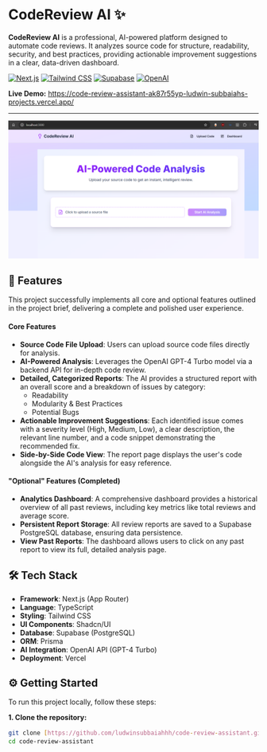 # CodeReview AI ✨

**CodeReview AI** is a professional, AI-powered platform designed to automate code reviews. It analyzes source code for structure, readability, security, and best practices, providing actionable improvement suggestions in a clear, data-driven dashboard.

[![Next.js](https://img.shields.io/badge/Next.js-000000?style=for-the-badge&logo=nextdotjs&logoColor=white)](https://nextjs.org/)
[![Tailwind CSS](https://img.shields.io/badge/Tailwind_CSS-38B2AC?style=for-the-badge&logo=tailwind-css&logoColor=white)](https://tailwindcss.com/)
[![Supabase](https://img.shields.io/badge/Supabase-3ECF8E?style=for-the-badge&logo=supabase&logoColor=white)](https://supabase.com/)
[![OpenAI](https://img.shields.io/badge/OpenAI-412991?style=for-the-badge&logo=openai&logoColor=white)](https://openai.com/)

**Live Demo:** https://code-review-assistant-ak87r55yp-ludwin-subbaiahs-projects.vercel.app/

---

![CodeReview AI Homepage](https://github.com/ludwinsubbaiahhh/code-review-assistant/blob/main/home%20page.png?raw=true)

## 🚀 Features

This project successfully implements all core and optional features outlined in the project brief, delivering a complete and polished user experience.

#### Core Features
-   **Source Code File Upload**: Users can upload source code files directly for analysis.
-   **AI-Powered Analysis**: Leverages the OpenAI GPT-4 Turbo model via a backend API for in-depth code review.
-   **Detailed, Categorized Reports**: The AI provides a structured report with an overall score and a breakdown of issues by category:
    -   Readability
    -   Modularity & Best Practices
    -   Potential Bugs
-   **Actionable Improvement Suggestions**: Each identified issue comes with a severity level (High, Medium, Low), a clear description, the relevant line number, and a code snippet demonstrating the recommended fix.
-   **Side-by-Side Code View**: The report page displays the user's code alongside the AI's analysis for easy reference.

#### "Optional" Features (Completed)
-   **Analytics Dashboard**: A comprehensive dashboard provides a historical overview of all past reviews, including key metrics like total reviews and average score.
-   **Persistent Report Storage**: All review reports are saved to a Supabase PostgreSQL database, ensuring data persistence.
-   **View Past Reports**: The dashboard allows users to click on any past report to view its full, detailed analysis page.

## 🛠️ Tech Stack

-   **Framework**: Next.js (App Router)
-   **Language**: TypeScript
-   **Styling**: Tailwind CSS
-   **UI Components**: Shadcn/UI
-   **Database**: Supabase (PostgreSQL)
-   **ORM**: Prisma
-   **AI Integration**: OpenAI API (GPT-4 Turbo)
-   **Deployment**: Vercel

## ⚙️ Getting Started

To run this project locally, follow these steps:

**1. Clone the repository:**
```bash
git clone [https://github.com/ludwinsubbaiahhh/code-review-assistant.git](https://github.com/ludwinsubbaiahhh/code-review-assistant.git)
cd code-review-assistant